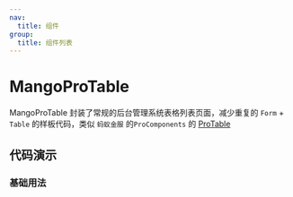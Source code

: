 ```yaml
---
nav:
  title: 组件
group:
  title: 组件列表
---
```


# MangoProTable

MangoProTable 封装了常规的后台管理系统表格列表页面，减少重复的 `Form` + `Table` 的样板代码，类似 `蚂蚁金服` 的`ProComponents` 的 [ProTable](https://procomponents.ant.design/components/table)

## 代码演示

### 基础用法

<code src="./demo/demo.tsx" defaultShowCode compact></code>

